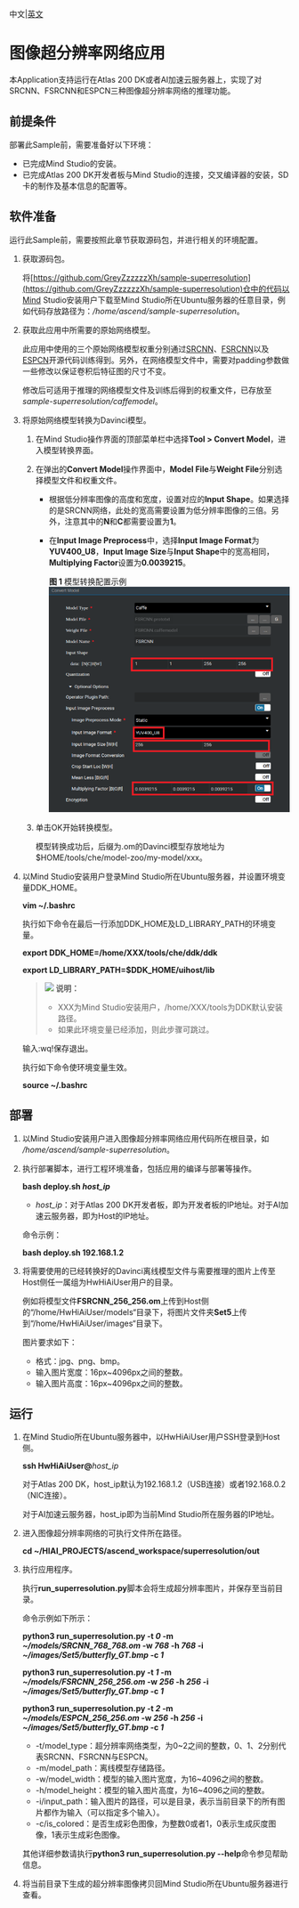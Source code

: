 中文|[英文](README.md)

# 图像超分辨率网络应用<a name="ZH-CN_TOPIC_0185837622"></a>

本Application支持运行在Atlas 200 DK或者AI加速云服务器上，实现了对SRCNN、FSRCNN和ESPCN三种图像超分辨率网络的推理功能。

## 前提条件<a name="zh-cn_topic_0182554620_section137245294533"></a>

部署此Sample前，需要准备好以下环境：

-   已完成Mind Studio的安装。
-   已完成Atlas 200 DK开发者板与Mind Studio的连接，交叉编译器的安装，SD卡的制作及基本信息的配置等。

## 软件准备<a name="zh-cn_topic_0182554620_section181111827718"></a>

运行此Sample前，需要按照此章节获取源码包，并进行相关的环境配置。

1.  获取源码包。

    将[https://github.com/GreyZzzzzzXh/sample-superresolution](https://github.com/GreyZzzzzzXh/sample-superresolution)仓中的代码以Mind Studio安装用户下载至Mind Studio所在Ubuntu服务器的任意目录，例如代码存放路径为：_/home/ascend/sample-superresolution_。

2.  <a name="zh-cn_topic_0182554620_li29641938112018"></a>获取此应用中所需要的原始网络模型。

    此应用中使用的三个原始网络模型权重分别通过[SRCNN](http://mmlab.ie.cuhk.edu.hk/projects/SRCNN.html)、[FSRCNN](http://mmlab.ie.cuhk.edu.hk/projects/FSRCNN.html)以及[ESPCN](https://github.com/wangxuewen99/Super-Resolution/tree/master/ESPCN)开源代码训练得到。另外，在网络模型文件中，需要对padding参数做一些修改以保证卷积后特征图的尺寸不变。

    修改后可适用于推理的网络模型文件及训练后得到的权重文件，已存放至 _sample-superresolution/caffemodel_。

3.  将原始网络模型转换为Davinci模型。
    1.  在Mind Studio操作界面的顶部菜单栏中选择**Tool \> Convert Model**，进入模型转换界面。

    2.  在弹出的**Convert Model**操作界面中，**Model File**与**Weight File**分别选择模型文件和权重文件。
        -   根据低分辨率图像的高度和宽度，设置对应的**Input Shape**。如果选择的是SRCNN网络，此处的宽高需要设置为低分辨率图像的三倍。另外，注意其中的**N**和**C**都需要设置为**1**。
        -   在**Input Image Preprocess**中，选择**Input Image Format**为**YUV400_U8**，**Input Image Size**与**Input Shape**中的宽高相同，**Multiplying Factor**设置为**0.0039215**。

            **图 1**  模型转换配置示例<a name="zh-cn_topic_0182554620_fig95695336322"></a>  
            ![](doc/source/img/模型转换配置示例.png "模型转换配置示例")


    3.  单击OK开始转换模型。

        模型转换成功后，后缀为.om的Davinci模型存放地址为$HOME/tools/che/model-zoo/my-model/xxx。

4.  以Mind Studio安装用户登录Mind Studio所在Ubuntu服务器，并设置环境变量DDK\_HOME。

    **vim \~/.bashrc**

    执行如下命令在最后一行添加DDK\_HOME及LD\_LIBRARY\_PATH的环境变量。

    **export DDK\_HOME=/home/XXX/tools/che/ddk/ddk**

    **export LD\_LIBRARY\_PATH=$DDK\_HOME/uihost/lib**

    >![](doc/source/img/icon-note.gif) **说明：**   
    >-   XXX为Mind Studio安装用户，/home/XXX/tools为DDK默认安装路径。  
    >-   如果此环境变量已经添加，则此步骤可跳过。  

    输入:wq!保存退出。

    执行如下命令使环境变量生效。

    **source \~/.bashrc**


## 部署<a name="zh-cn_topic_0182554620_section18931344873"></a>

1.  以Mind Studio安装用户进入图像超分辨率网络应用代码所在根目录，如 _/home/ascend/sample-superresolution_。
2.  执行部署脚本，进行工程环境准备，包括应用的编译与部署等操作。

    **bash deploy.sh  _host\_ip_**

    -   _host\_ip_：对于Atlas 200 DK开发者板，即为开发者板的IP地址。对于AI加速云服务器，即为Host的IP地址。

    命令示例：

    **bash deploy.sh 192.168.1.2**

3.  将需要使用的已经转换好的Davinci离线模型文件与需要推理的图片上传至Host侧任一属组为HwHiAiUser用户的目录。

    例如将模型文件**FSRCNN_256_256.om**上传到Host侧的“/home/HwHiAiUser/models“目录下，将图片文件夹**Set5**上传到“/home/HwHiAiUser/images“目录下。

    图片要求如下：

    -   格式：jpg、png、bmp。
    -   输入图片宽度：16px\~4096px之间的整数。
    -   输入图片高度：16px\~4096px之间的整数。


## 运行<a name="zh-cn_topic_0182554620_section372782554919"></a>

1.  在Mind Studio所在Ubuntu服务器中，以HwHiAiUser用户SSH登录到Host侧。

    **ssh HwHiAiUser@**_host\_ip_

    对于Atlas 200 DK，host\_ip默认为192.168.1.2（USB连接）或者192.168.0.2（NIC连接）。

    对于AI加速云服务器，host\_ip即为当前Mind Studio所在服务器的IP地址。

2.  进入图像超分辨率网络的可执行文件所在路径。

    **cd \~/HIAI\_PROJECTS/ascend\_workspace/superresolution/out**

3.  执行应用程序。

    执行**run\_superresolution.py**脚本会将生成超分辨率图片，并保存至当前目录。

    命令示例如下所示：

    **python3 run\_superresolution.py -t _0_ -m _\~/models/SRCNN\_768\_768.om_ -w _768_ -h _768_ -i _\~/images/Set5/butterfly\_GT.bmp_ -c _1_**

    **python3 run\_superresolution.py -t _1_ -m _\~/models/FSRCNN\_256\_256.om_ -w _256_ -h _256_ -i _\~/images/Set5/butterfly\_GT.bmp_ -c _1_**

    **python3 run\_superresolution.py -t _2_ -m _\~/models/ESPCN\_256\_256.om_ -w _256_ -h _256_ -i _\~/images/Set5/butterfly\_GT.bmp_ -c _1_**

    -   -t/model\_type：超分辨率网络类型，为0~2之间的整数，0、1、2分别代表SRCNN、FSRCNN与ESPCN。
    -   -m/model\_path：离线模型存储路径。
    -   -w/model\_width：模型的输入图片宽度，为16\~4096之间的整数。
    -   -h/model\_height：模型的输入图片高度，为16\~4096之间的整数。
    -   -i/input\_path：输入图片的路径，可以是目录，表示当前目录下的所有图片都作为输入（可以指定多个输入）。
    -   -c/is\_colored：是否生成彩色图像，为整数0或者1，0表示生成灰度图像，1表示生成彩色图像。

    其他详细参数请执行**python3 run\_superresolution.py --help**命令参见帮助信息。

4.  将当前目录下生成的超分辨率图像拷贝回Mind Studio所在Ubuntu服务器进行查看。